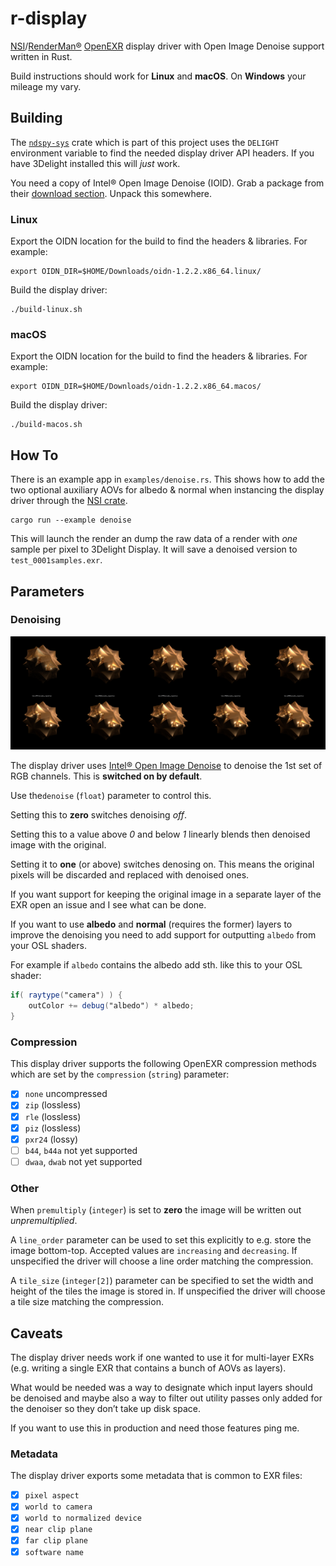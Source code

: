 # r-display

[NSI](https://nsi.readthedocs.io/)/[RenderMan®](https://renderman.pixar.com/)
[OpenEXR](http://www.openexr.com/) display driver with Open Image Denoise support written in Rust.

Build instructions should work for **Linux** and **macOS**. On **Windows** your
mileage my vary.

## Building

The [`ndspy-sys`](https://github.com/virtualritz/r-display/blob/master/ndspy-sys/)
crate which is part of this project uses the `DELIGHT` environment variable
to find the needed display driver API headers. If you have 3Delight installed
this will *just* work.

You need a copy of Intel® Open Image Denoise (IOID). Grab a package from
their [download section](https://www.openimagedenoise.org/downloads.html).
Unpack this somewhere.

### Linux

Export the OIDN location for the build to find the headers & libraries. For
example:
```
export OIDN_DIR=$HOME/Downloads/oidn-1.2.2.x86_64.linux/
```

Build the display driver:
```shell
./build-linux.sh
```

### macOS

Export the OIDN location for the build to find the headers & libraries. For
example:
```
export OIDN_DIR=$HOME/Downloads/oidn-1.2.2.x86_64.macos/
```

Build the display driver:
```shell
./build-macos.sh
```

## How To

There is an example app in `examples/denoise.rs`. This shows how to add the two
optional auxiliary AOVs for albedo & normal when instancing the display driver
through the [NSI crate](https://crates.io/crates/nsi).

```shell
cargo run --example denoise
```

This will launch the render an dump the raw data of a render with *one* sample
per pixel to 3Delight Display. It will save a denoised version to
`test_0001samples.exr`.

## Parameters

### Denoising

![Comparispon of denoising results|ɴsɪ](test.jpg)

The display driver uses [Intel® Open Image Denoise](https://www.openimagedenoise.org/)
to denoise the 1st set of RGB channels. This is **switched on by default**.

Use the`denoise` (`float`) parameter to control this.

Setting this to **zero** switches denoising *off*.

Setting this to a value above *0* and below *1* linearly blends then denoised
image with the original.

Setting it to **one** (or above) switches denosing on. This means the original
pixels will be discarded and replaced with denoised ones.

If you want support for keeping the original image in a separate layer of the
EXR open an issue and I see what can be done.

If you want to use **albedo** and **normal** (requires the former) layers to
improve the denoising you need to add support for outputting `albedo` from your
OSL shaders.

For example if `albedo` contains the albedo add sth. like this to your OSL
shader:
```glsl
if( raytype("camera") )	{
    outColor += debug("albedo") * albedo;
}
```

### Compression

This display driver supports the following OpenEXR compression methods which
are set by the `compression` (`string`) parameter:

-   [x] `none` uncompressed
-   [x] `zip` (lossless)
-   [x] `rle` (lossless)
-   [x] `piz` (lossless)
-   [x] `pxr24` (lossy)
-   [ ] `b44`, `b44a` not yet supported
-   [ ] `dwaa`, `dwab` not yet supported

### Other

When `premultiply` (`integer`) is set to **zero** the image will be written out
*unpremultiplied*.

A `line_order` parameter can be used to set this explicitly to e.g. store the
image bottom-top. Accepted values are `increasing` and `decreasing`.
If unspecified the driver will choose a line order matching the compression.

A `tile_size` (`integer[2]`) parameter can be specified to set the width and
height of the tiles the image is stored in.
If unspecified the driver will choose a tile size matching the compression.

## Caveats

The display driver needs work if one wanted to use it for multi-layer EXRs
(e.g. writing a single EXR that contains a bunch of AOVs as layers).

What would be needed was a way to designate which input layers should be
denoised and maybe also a way to filter out utility passes only added
for the denoiser so they don’t take up disk space.

If you want to use this in production and need those features ping me.

### Metadata

The display driver exports some metadata that is common to EXR files:

-   [x] `pixel aspect`
-   [x] `world to camera`
-   [x] `world to normalized device`
-   [x] `near clip plane`
-   [x] `far clip plane`
-   [x] `software name`
